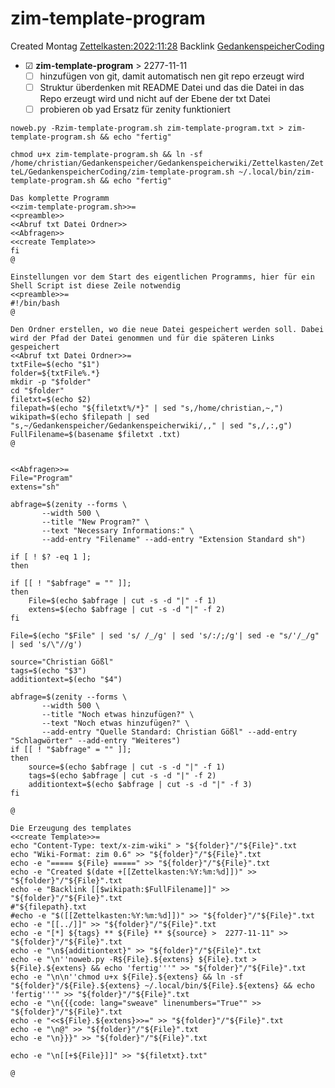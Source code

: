 # zim-template-program
Created Montag [Zettelkasten:2022:11:28]()
Backlink [GedankenspeicherCoding](../GedankenspeicherCoding.md)

* ☑ **zim-template-program**  >  2277-11-11
	* ☐ hinzufügen von git, damit automatisch nen git repo erzeugt wird
	* ☐ Struktur überdenken mit README Datei und das die Datei in das Repo erzeugt wird und nicht auf der Ebene der txt Datei
	* ☐ probieren ob yad Ersatz für zenity funktioniert 


``noweb.py -Rzim-template-program.sh zim-template-program.txt > zim-template-program.sh && echo "fertig"``


``chmod u+x zim-template-program.sh && ln -sf /home/christian/Gedankenspeicher/Gedankenspeicherwiki/Zettelkasten/ZetteL/GedankenspeicherCoding/zim-template-program.sh ~/.local/bin/zim-template-program.sh && echo "fertig"``

```sweave
Das komplette Programm
<<zim-template-program.sh>>=
<<preamble>>
<<Abruf txt Datei Ordner>>
<<Abfragen>>
<<create Template>>
fi
@

Einstellungen vor dem Start des eigentlichen Programms, hier für ein Shell Script ist diese Zeile notwendig
<<preamble>>=
#!/bin/bash
@

Den Ordner erstellen, wo die neue Datei gespeichert werden soll. Dabei wird der Pfad der Datei genommen und für die späteren Links gespeichert
<<Abruf txt Datei Ordner>>=
txtFile=$(echo "$1")
folder=${txtFile%.*}
mkdir -p "$folder"
cd "$folder"
filetxt=$(echo $2)
filepath=$(echo "${filetxt%/*}" | sed "s,/home/christian,~,")
wikipath=$(echo $filepath | sed "s,~/Gedankenspeicher/Gedankenspeicherwiki/,," | sed "s,/,:,g")
FullFilename=$(basename $filetxt .txt)
@


<<Abfragen>>=
File="Program"
extens="sh"

abfrage=$(zenity --forms \
       --width 500 \
       --title "New Program?" \
       --text "Necessary Informations:" \
       --add-entry "Filename" --add-entry "Extension Standard sh")
       
if [ ! $? -eq 1 ]; 
then

if [[ ! "$abfrage" = "" ]]; 
then
	File=$(echo $abfrage | cut -s -d "|" -f 1)
	extens=$(echo $abfrage | cut -s -d "|" -f 2)
fi

File=$(echo "$File" | sed 's/ /_/g' | sed 's/:/;/g'| sed -e "s/'/_/g" | sed 's/\"//g')

source="Christian Gößl"
tags=$(echo "$3")
additiontext=$(echo "$4")

abfrage=$(zenity --forms \
       --width 500 \
       --title "Noch etwas hinzufügen?" \
       --text "Noch etwas hinzufügen?" \
       --add-entry "Quelle Standard: Christian Gößl" --add-entry "Schlagwörter" --add-entry "Weiteres")
if [[ ! "$abfrage" = "" ]]; 
then
	source=$(echo $abfrage | cut -s -d "|" -f 1)
	tags=$(echo $abfrage | cut -s -d "|" -f 2)
	additiontext=$(echo $abfrage | cut -s -d "|" -f 3)
fi

@

Die Erzeugung des templates
<<create Template>>=
echo "Content-Type: text/x-zim-wiki" > "${folder}"/"${File}".txt
echo "Wiki-Format: zim 0.6" >> "${folder}"/"${File}".txt
echo -e "===== ${File} =====" >> "${folder}"/"${File}".txt
echo -e "Created $(date +[[Zettelkasten:%Y:%m:%d]])" >> "${folder}"/"${File}".txt
echo -e "Backlink [[$wikipath:$FullFilename]]" >> "${folder}"/"${File}".txt
#"${filepath}.txt
#echo -e "$([[Zettelkasten:%Y:%m:%d]])" >> "${folder}"/"${File}".txt
echo -e "[[../]]" >> "${folder}"/"${File}".txt
echo -e "[*] ${tags} ** ${File} ** ${source} >  2277-11-11" >> "${folder}"/"${File}".txt
echo -e "\n${additiontext}" >> "${folder}"/"${File}".txt
echo -e "\n''noweb.py -R${File}.${extens} ${File}.txt > ${File}.${extens} && echo 'fertig'''" >> "${folder}"/"${File}".txt
echo -e "\n\n''chmod u+x ${File}.${extens} && ln -sf "${folder}"/${File}.${extens} ~/.local/bin/${File}.${extens} && echo 'fertig'''" >> "${folder}"/"${File}".txt
echo -e "\n{{{code: lang="sweave" linenumbers="True"" >> "${folder}"/"${File}".txt
echo -e "<<${File}.${extens}>>=" >> "${folder}"/"${File}".txt
echo -e "\n@" >> "${folder}"/"${File}".txt
echo -e "\n}}}" >> "${folder}"/"${File}".txt

echo -e "\n[[+${File}]]" >> "${filetxt}.txt"

@

```

